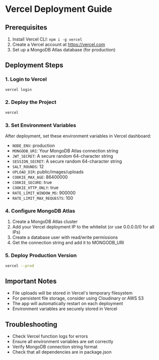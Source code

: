 # Vercel Deployment Guide

## Prerequisites
1. Install Vercel CLI: `npm i -g vercel`
2. Create a Vercel account at https://vercel.com
3. Set up a MongoDB Atlas database (for production)

## Deployment Steps

### 1. Login to Vercel
```bash
vercel login
```

### 2. Deploy the Project
```bash
vercel
```

### 3. Set Environment Variables
After deployment, set these environment variables in Vercel dashboard:

- `NODE_ENV`: production
- `MONGODB_URI`: Your MongoDB Atlas connection string
- `JWT_SECRET`: A secure random 64-character string
- `SESSION_SECRET`: A secure random 64-character string
- `SALT_ROUNDS`: 12
- `UPLOAD_DIR`: public/images/uploads
- `COOKIE_MAX_AGE`: 86400000
- `COOKIE_SECURE`: true
- `COOKIE_HTTP_ONLY`: true
- `RATE_LIMIT_WINDOW_MS`: 900000
- `RATE_LIMIT_MAX_REQUESTS`: 100

### 4. Configure MongoDB Atlas
1. Create a MongoDB Atlas cluster
2. Add your Vercel deployment IP to the whitelist (or use 0.0.0.0/0 for all IPs)
3. Create a database user with read/write permissions
4. Get the connection string and add it to MONGODB_URI

### 5. Deploy Production Version
```bash
vercel --prod
```

## Important Notes
- File uploads will be stored in Vercel's temporary filesystem
- For persistent file storage, consider using Cloudinary or AWS S3
- The app will automatically restart on each deployment
- Environment variables are securely stored in Vercel

## Troubleshooting
- Check Vercel function logs for errors
- Ensure all environment variables are set correctly
- Verify MongoDB connection string format
- Check that all dependencies are in package.json